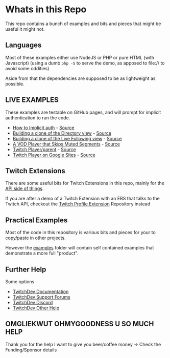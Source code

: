 # Whats in this Repo

This repo contains a bunch of examples and bits and pieces that might be useful it might not.

## Languages

Most of these examples either use NodeJS or PHP or pure HTML (with Javascript) (using a dumb `php -S` to serve the demo, as apposed to file:// to avoid some oddities)

Aside from that the dependencies are supposed to be as lightweight as possible.

## LIVE EXAMPLES

These examples are testable on GitHub pages, and will prompt for implicit authentication to run the code.

- [How to Implicit auth](https://barrycarlyon.github.io/twitch_misc/authentication/implicit_auth/) - [Source](https://github.com/BarryCarlyon/twitch_misc/tree/main/authentication/implicit_auth/)
- [Building a clone of the Directory view](https://barrycarlyon.github.io/twitch_misc/examples/browse_categories/) - [Source](https://github.com/BarryCarlyon/twitch_misc/tree/main/examples/browse_categories)
- [Building a clone of the Live Following view](https://barrycarlyon.github.io/twitch_misc/examples/browse_following/) - [Source](https://github.com/BarryCarlyon/twitch_misc/tree/main/examples/browse_following)
- [A VOD Player that Skips Muted Segments](https://barrycarlyon.github.io/twitch_misc/examples/vod_player/) - [Source](https://github.com/BarryCarlyon/twitch_misc/tree/main/examples/vod_player)
- [Twitch Player/parent](https://barrycarlyon.github.io/twitch_misc/player/html/) - [Source](https://github.com/BarryCarlyon/twitch_misc/player/html/)
- [Twitch Player on Google Sites](https://sites.google.com/view/barry-twitch-embed-test/home) - [Source](https://github.com/BarryCarlyon/twitch_misc/tree/main/player/googlesites)

## Twitch Extensions

There are some useful bits for Twitch Extensions in this repo, mainly for the [API side of things](https://github.com/BarryCarlyon/twitch_misc/tree/main/extensions).

If you are after a demo of a Twitch Extension with an EBS that talks to the Twitch API, checkout the [Twitch Profile Extension](https://github.com/BarryCarlyon/twitch_profile_extension) Repository instead

## Practical Examples

Most of the code in this repository is various bits and pieces for your to copy/paste in other projects.

However the [examples](examples) folder will contain self contained examples that demonstrate a more full "product".

## Further Help

Some options

- [TwitchDev Documentation](http://dev.twitch.tv/docs)
- [TwitchDev Support Forums](https://discuss.dev.twitch.tv/)
- [TwitchDev Discord](https://link.twitch.tv/devchat)
- [TwitchDev Other Help](https://dev.twitch.tv/support)

## OMGLIEKWUT OHMYGOODNESS U SO MUCH HELP

Thank you for the help I want to give you beer/coffee money -> Check the Funding/Sponsor details
